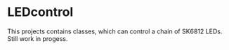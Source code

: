 # LEDcontrol

This projects contains classes, which can control a chain of SK6812 LEDs.
Still work in progess.
